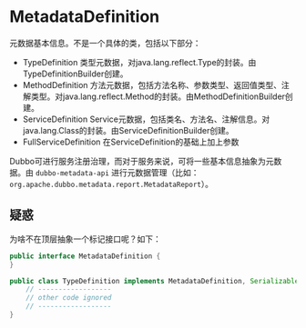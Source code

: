 # MetadataDefinition
元数据基本信息。不是一个具体的类，包括以下部分：
- TypeDefinition 类型元数据，对java.lang.reflect.Type的封装。由TypeDefinitionBuilder创建。
- MethodDefinition 方法元数据，包括方法名称、参数类型、返回值类型、注解类型。对java.lang.reflect.Method的封装。由MethodDefinitionBuilder创建。
- ServiceDefinition Service元数据，包括类名、方法名、注解信息。对java.lang.Class的封装。由ServiceDefinitionBuilder创建。
- FullServiceDefinition 在ServiceDefinition的基础上加上参数

Dubbo可进行服务注册治理，而对于服务来说，可将一些基本信息抽象为元数据。由 `dubbo-metadata-api` 进行元数据管理（比如：`org.apache.dubbo.metadata.report.MetadataReport`）。

## 疑惑
为啥不在顶层抽象一个标记接口呢？如下：
```java
public interface MetadataDefinition {
}

public class TypeDefinition implements MetadataDefinition, Serializable {
    // ------------------
    // other code ignored
    // ------------------
}
```